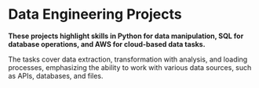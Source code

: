 # Data Engineering Projects

**These projects highlight skills in Python for data manipulation, SQL for database operations, and AWS for cloud-based data tasks.**

The tasks cover data extraction, transformation with analysis, and loading processes, emphasizing the ability to work with various data sources, such as APIs, databases, and files.
